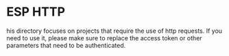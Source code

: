 # ESP HTTP

his directory focuses on projects that require the use of http requests. If you need to use it, please make sure to replace the access token or other parameters that need to be authenticated.